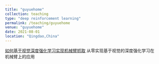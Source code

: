 ```yaml
---
title: "guyuehome"
collection: teaching
type: "deep reinforcement learning"
permalink: /teaching/guyuehome
venue: "guyuehome"
date: 2021-08-01
location: "Qingdao,China"
---
```


[如何基于视觉深度强化学习实现机械臂抓取](https://class.guyuehome.com/detail/p_610c9bf8e4b0bf6430024656/6)
从零实现基于视觉的深度强化学习在机械臂上的应用